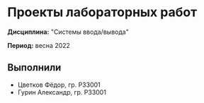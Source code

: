 # Проекты лабораторных работ

**Дисциплина:** "Системы ввода/вывода"

**Период:** весна 2022

## Выполнили

- Цветков Фёдор, гр. P33001
- Гурин Александр, гр. P33001
